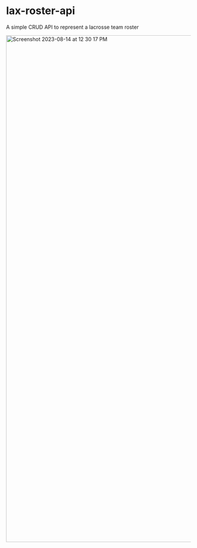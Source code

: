 # lax-roster-api
A simple CRUD API to represent a lacrosse team roster

<img width="1382" alt="Screenshot 2023-08-14 at 12 30 17 PM" src="https://github.com/isaac-levine/lax-roster-api/assets/80065258/26c9b614-cb1d-4469-8948-3160532417aa">
